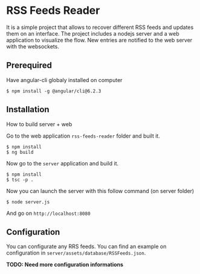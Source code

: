 # RSS Feeds Reader

It is a simple project that allows to recover different RSS feeds and updates them on an interface.
The project includes a nodejs server and a web application to visualize the flow.
New entries are notified to the web server with the websockets.

## Prerequired

Have angular-cli globaly installed on computer

```
$ npm install -g @angular/cli@6.2.3
```

## Installation

How to build server + web

Go to the web application `rss-feeds-reader` folder and built it.

```
$ npm install
$ ng build
```

Now go to the `server` application and build it.

```
$ npm install
$ tsc -p .
```

Now you can launch the server with this follow command (on server folder)

```
$ node server.js
```

And go on `http://localhost:8080`

## Configuration

You can configurate any RRS feeds. You can find an example on configuration in `server/assets/database/RSSFeeds.json`.

**TODO: Need more configuration informations**

